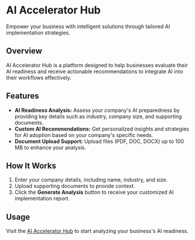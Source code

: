# AI Accelerator Hub

Empower your business with intelligent solutions through tailored AI implementation strategies.

## Overview
AI Accelerator Hub is a platform designed to help businesses evaluate their AI readiness and receive actionable recommendations to integrate AI into their workflows effectively.  

## Features
- **AI Readiness Analysis:** Assess your company's AI preparedness by providing key details such as industry, company size, and supporting documents.
- **Custom AI Recommendations:** Get personalized insights and strategies for AI adoption based on your company's specific needs.
- **Document Upload Support:** Upload files (PDF, DOC, DOCX) up to 100 MB to enhance your analysis.

## How It Works
1. Enter your company details, including name, industry, and size.
2. Upload supporting documents to provide context.
3. Click the **Generate Analysis** button to receive your customized AI implementation report.

## Usage
Visit the [AI Accelerator Hub](https://zupe.app/ai-accelerator-hub) to start analyzing your business's AI readiness.
